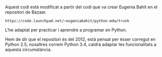 Aquest codi està modificat a partir del codi que va crear Eugenia Bahit en el repositori de Bazaar.

    https://code.launchpad.net/~eugeniabahit/python-mdw/trunk

L'he adaptat per practicar i aprendre a programar en Python.

Hem de dir que el repositori és del 2012, està pensat per ésser corregut en Python 2.5, nosaltres correm Python 3.4, caldrà adaptar les funcionalitats a aquesta circumstància.


